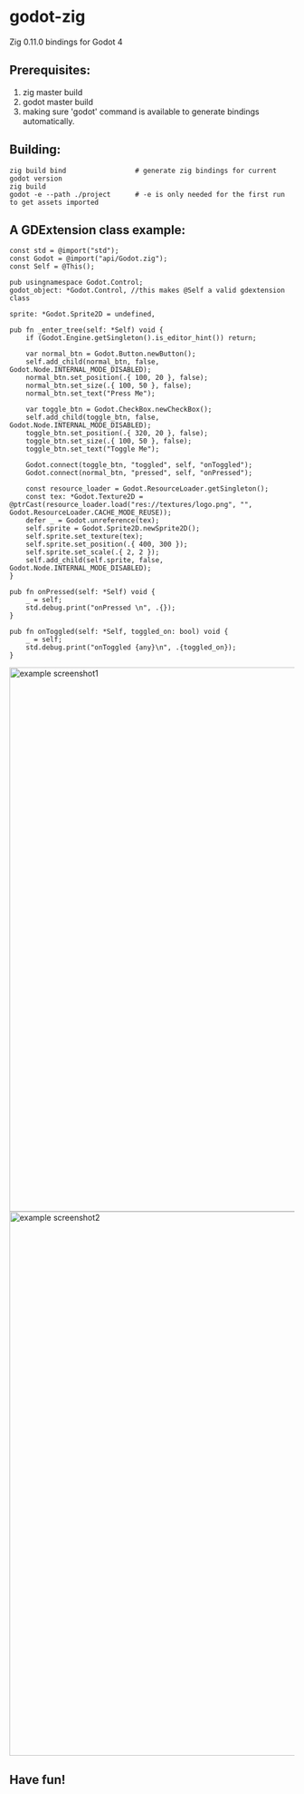 # godot-zig
Zig 0.11.0 bindings for Godot 4

## Prerequisites:
1. zig master build
2. godot master build
3. making sure 'godot' command is available to generate bindings automatically.

## Building:

```
zig build bind                 # generate zig bindings for current godot version
zig build
godot -e --path ./project      # -e is only needed for the first run to get assets imported
```

## A GDExtension class example:
```
const std = @import("std");
const Godot = @import("api/Godot.zig");
const Self = @This();

pub usingnamespace Godot.Control;
godot_object: *Godot.Control, //this makes @Self a valid gdextension class

sprite: *Godot.Sprite2D = undefined,

pub fn _enter_tree(self: *Self) void {
    if (Godot.Engine.getSingleton().is_editor_hint()) return;

    var normal_btn = Godot.Button.newButton();
    self.add_child(normal_btn, false, Godot.Node.INTERNAL_MODE_DISABLED);
    normal_btn.set_position(.{ 100, 20 }, false);
    normal_btn.set_size(.{ 100, 50 }, false);
    normal_btn.set_text("Press Me");

    var toggle_btn = Godot.CheckBox.newCheckBox();
    self.add_child(toggle_btn, false, Godot.Node.INTERNAL_MODE_DISABLED);
    toggle_btn.set_position(.{ 320, 20 }, false);
    toggle_btn.set_size(.{ 100, 50 }, false);
    toggle_btn.set_text("Toggle Me");

    Godot.connect(toggle_btn, "toggled", self, "onToggled");
    Godot.connect(normal_btn, "pressed", self, "onPressed");

    const resource_loader = Godot.ResourceLoader.getSingleton();
    const tex: *Godot.Texture2D = @ptrCast(resource_loader.load("res://textures/logo.png", "", Godot.ResourceLoader.CACHE_MODE_REUSE));
    defer _ = Godot.unreference(tex);
    self.sprite = Godot.Sprite2D.newSprite2D();
    self.sprite.set_texture(tex);
    self.sprite.set_position(.{ 400, 300 });
    self.sprite.set_scale(.{ 2, 2 });
    self.add_child(self.sprite, false, Godot.Node.INTERNAL_MODE_DISABLED);
}

pub fn onPressed(self: *Self) void {
    _ = self;
    std.debug.print("onPressed \n", .{});
}

pub fn onToggled(self: *Self, toggled_on: bool) void {
    _ = self;
    std.debug.print("onToggled {any}\n", .{toggled_on});
}
```
<img width="960" alt="example screenshot1" src="https://github.com/godot-zig/godot-zig/assets/90960/55cddaf9-18a9-4f15-97e1-669d80e9c34f">
<img width="960" alt="example screenshot2" src="https://github.com/godot-zig/godot-zig/assets/90960/aea7ab54-3e72-4d6b-b370-01862f9e91e0">


## Have fun!

